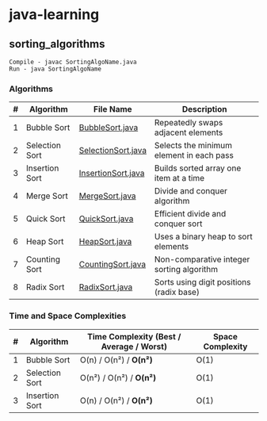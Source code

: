 # java-learning

## sorting_algorithms

    Compile - javac SortingAlgoName.java
    Run - java SortingAlgoName

### Algorithms

| #  | Algorithm       | File Name                                                     | Description                              |
|----|-----------------|---------------------------------------------------------------|------------------------------------------|
| 1  | Bubble Sort     | [BubbleSort.java](Algorithms/BubbleSort.java)                 | Repeatedly swaps adjacent elements       |
| 2  | Selection Sort  | [SelectionSort.java](Algorithms/SelectionSort.java)           | Selects the minimum element in each pass |
| 3  | Insertion Sort  | [InsertionSort.java](Algorithms/InsertionSort.java)           | Builds sorted array one item at a time   |
| 4  | Merge Sort      | [MergeSort.java](Algorithms/MergeSort.java)                   | Divide and conquer algorithm             |
| 5  | Quick Sort      | [QuickSort.java](Algorithms/QuickSort.java)                   | Efficient divide and conquer sort        |
| 6  | Heap Sort       | [HeapSort.java](Algorithms/HeapSort.java)                     | Uses a binary heap to sort elements      |
| 7  | Counting Sort   | [CountingSort.java](Algorithms/CountingSort.java)             | Non-comparative integer sorting algorithm|
| 8  | Radix Sort      | [RadixSort.java](Algorithms/RadixSort.java)                   | Sorts using digit positions (radix base) |

### Time and Space Complexities

| #  | Algorithm       | Time Complexity (Best / Average / Worst) | Space Complexity |
|----|-----------------|-------------------------------------------|------------------|
| 1  | Bubble Sort     | O(n) / O(n²) / **O(n²)**                    | O(1)             |
| 2  | Selection Sort  | O(n²) / O(n²) / **O(n²)**                   | O(1)             |
| 3  | Insertion Sort  | O(n) / O(n²) / **O(n²)**                      | O(1)             |
